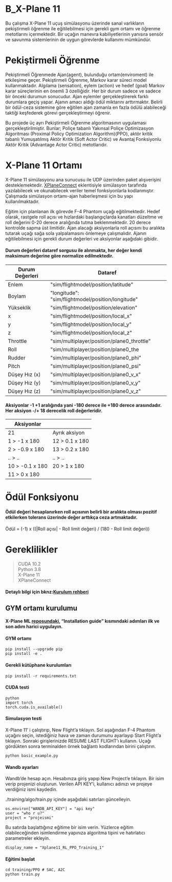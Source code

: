 # B_X-Plane 11
Bu çalışma X-Plane 11 uçuş simülasyonu üzerinde sanal varlıkların pekiştirmeli öğrenme ile eğitilebilmesi için
gerekli gym ortamı ve öğrenme metotlarını içermektedir. Bir uçağın manevra kabiliyetlerinin yanısıra 
sensör ve savunma sistemlerinin de uygun görevlerde kullanımı mümkündür.

# Pekiştirmeli Öğrenme
Pekiştirmeli Öğrenmede Ajan(agent), bulunduğu
ortam(enviroment) ile etkileşime geçer. Pekiştirmeli Öğrenme, Markov karar süreci model kullanmaktadır. 
Algılama (sensation), eylem (action) ve hedef (goal) Markov karar süreçlerinin en önemli 3 özelliğidir.
Her bir durum sadece ve sadece bir önceki durumun sonucudur. Ajan eylemler gerçekleştirerek farklı
durumlara geçiş yapar. Ajanın amacı aldığı ödül miktarını arttırmaktır. Belirli bir ödül-ceza sistemine
göre eğitilen ajan zamanla en fazla ödülü alabileceği taktiği keşfederek görevi gerçekleştirmeyi öğrenir.


Bu projede üç ayrı Pekiştirmeli Öğrenme algoritmasının uygulaması gerçekleştirilmiştir.
Bunlar; Poliçe tabanlı Yakınsal Poliçe Optimizasyon Algoritması (Proximal Policy Optimization
Algorithm)(PPO), aktör kritik tabanlı Yumuşatılmış Aktör Kritik (Soft Actor Critic) ve Avantaj Fonksiyonlu Aktör Kritik 
(Advantage Actor Critic) metotlarıdır.

# X-Plane 11 Ortamı
X-Plane 11 simülasyonu ana sunucusu ile UDP üzerinden paket alışverişini desteklemektedir. 
[XPlaneConnect](https://github.com/adderbyte/GYM_XPLANE_ML/tree/master/gym_xplane_final_version)
eklentisiyle simülasyon tarafında yazılabilecek ve okunabilecek veriler temel fonksiyonlarla 
kodlanmıştır.  Çalışmada simülasyon ortamı-ajan haberleşmesi için bu yapı kullanılmaktadır. 

Eğitim için planlanan ilk görevde F-4 Phantom uçağı eğitilmektedir. Hedef olarak, rastgele roll açısı ve
hızlardaki başlangıçlarda kanatları düzeltme ve roll değerini 0-20 derece aralığında tutma beklenmektedir.
20 derece kontrolde sapma üst limitidir. Ajan alacağı aksiyonlarla roll açısını bu aralıkta tutarak uçağı
sağa sola yalpalamasını önlemeye çalışmalıdır. Ajanın eğitilebilmesi için gerekli durum değerleri ve aksiyonlar
aşağıdaki gibidir.

#### Durum değerleri dataref sorgusu ile alınmakta, her değer kendi maksimum değerine göre normalize edilmektedir.
| Durum Değerleri | Dataref                                           |
|-----------------|---------------------------------------------------|
| Enlem           | "sim/flightmodel/position/latitude"               |
| Boylam          | "longitude": "sim/flightmodel/position/longitude" |
| Yükseklik       | "sim/flightmodel/position/elevation"              |
| x               | "sim/flightmodel/position/local_x"                |
| y               | "sim/flightmodel/position/local_y"                |
| z               | "sim/flightmodel/position/local_z"                |
| Throttle        | "sim/multiplayer/position/plane0_throttle"        |
| Roll            | "sim/multiplayer/position/plane0_the              |
| Rudder          | "sim/multiplayer/position/plane0_phi"             |
| Pitch           | "sim/multiplayer/position/plane0_psi"             |
| Düşey Hız (x)   | "sim/multiplayer/position/plane0_v_x"             |
| Düşey Hız (y)   | "sim/multiplayer/position/plane0_v_y"             |
| Düşey Hız (z)   | "sim/multiplayer/position/plane0_v_z"             |

#### Aksiyonlar -1 +1 aralığında yani -180 derece ile +180 derece arasındadır. Her aksiyon -/+ 18 derecelik roll değerleridir. 

| Aksiyonlar      |                |
|-----------------|----------------|
| 21              | Ayrık aksiyon  |
| 1 > -1 x 180    | 12 > 0.1 x 180 |
| 2 > -0.9 x 180  | 13 > 0.2 x 180 |
| .. > ..         | .. > ..        |
| 10 > -0.1 x 180 | 20 > 1 x 180   |
| 11 > 0 x 180    |                |

# Ödül Fonksiyonu
#### Ödül değeri hesaplanırken roll açısının belirli bir aralıkta olması pozitif etkilerken tolerans üzerinde değer arttıkça ceza artmaktadır.
Ödül = (-1) x ((|Roll açısı| - Roll limit değeri) / (180 - Roll limit değeri))


# Gereklilikler
> CUDA 10.2 \
> Python 3.8 \
> X-Plane 11 \
> XPlaneConnect
#### Detaylı bilgi için bknz:[Kurulum rehberi](https://docs.google.com/document/d/1BztqcC2Ydr5_2HLDyuZeYU8KuzkWx4QpsVCZQ835E8s/edit?usp=sharing)
## GYM ortamı kurulumu
#### X-Plane ML [reposundaki](https://github.com/adderbyte/GYM_XPLANE_ML/tree/master/gym_xplane_final_version), “Installation guide” kısmındaki adımları ilk ve son adım harici uygulayın.
#### GYM ortamı
```
pip install --upgrade pip
pip install -e .
```

#### Gerekli kütüphane kurulumları
```
pip install -r requirements.txt
```

#### CUDA testi
```
python
import torch
torch.cuda.is_available() 
```


#### Simulasyon testi 
X-Plane 11’ i çalıştırıp, New Flight’a tıklayın. Sol aşağından F-4 Phantom uçağını seçin, 
istediğiniz hava ve zaman durumunu ayarlayıp Start Flight’a tıklayın. Sonraki girişlerinizde
RESUME LAST FLIGHT’ı kullanın. Uçağı gördükten sonra terminalden örnek bağlantı 
kodlarından birini çalıştırın. 


```
python basic_example.py
```

#### Wandb ayarları
Wandb’de hesap açın. Hesabınıza giriş yapıp New Project’e tıklayın. Bir isim verip
projenizi oluşturun. Verilen API KEY’i, kullanıcı adınızı ve projeye verdiğiniz ismi kaydedin. 

./training/algo/train.py içinde aşağıdaki satırları güncelleyin.
```
os.environ["WANDB_API_KEY"] = "api key"
user = "who r u?"
project = "projeismi" 
```

Bu satırda başlattığınız eğitime bir isim verin. Yüzlerce eğitim olabileceğinden isimlendirme
yapınıza algoritma tipini ve hatırlatıcı parametreler ekleyin. 

```
display_name = "Xplane11_RL_PPO_Training_1"
```

#### Eğitimi başlat

```
cd training/PPO # SAC, A2C
python train.py
```


